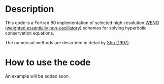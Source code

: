 # Description

This code is a Fortran 90 implementation of selected high-resolution [WENO (weighted essentially non-oscillatory)](https://en.wikipedia.org/wiki/WENO_methods) 
schemes for solving hyperbolic conservation equations.

The numerical methods are described in detail by [Shu (1997)](\Shu-WENO-notes.pdf).

# How to use the code

An example will be added soon.